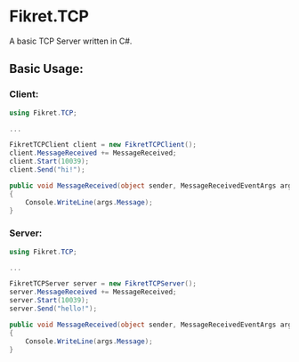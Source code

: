 # Fikret.TCP
 A basic TCP Server written in C#.

## Basic Usage:

### Client:

```cs
using Fikret.TCP;

...

FikretTCPClient client = new FikretTCPClient();
client.MessageReceived += MessageReceived;
client.Start(10039);
client.Send("hi!");

public void MessageReceived(object sender, MessageReceivedEventArgs args)
{
    Console.WriteLine(args.Message);
}
```

### Server:

```cs
using Fikret.TCP;

...

FikretTCPServer server = new FikretTCPServer();
server.MessageReceived += MessageReceived;
server.Start(10039);
server.Send("hello!");

public void MessageReceived(object sender, MessageReceivedEventArgs args)
{
    Console.WriteLine(args.Message);
}
```
